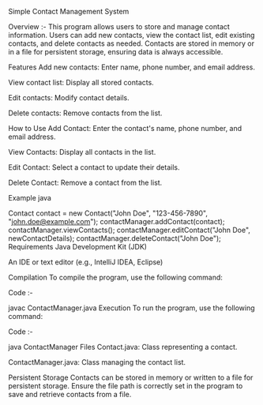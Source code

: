Simple Contact Management System

Overview :-
This program allows users to store and manage contact information. Users can add new contacts, view the contact list, edit existing contacts, and delete contacts as needed. Contacts are stored in memory or in a file for persistent storage, ensuring data is always accessible.

Features
Add new contacts: Enter name, phone number, and email address.

View contact list: Display all stored contacts.

Edit contacts: Modify contact details.

Delete contacts: Remove contacts from the list.

How to Use
Add Contact: Enter the contact's name, phone number, and email address.

View Contacts: Display all contacts in the list.

Edit Contact: Select a contact to update their details.

Delete Contact: Remove a contact from the list.

Example
java

Contact contact = new Contact("John Doe", "123-456-7890", "john.doe@example.com");
contactManager.addContact(contact);
contactManager.viewContacts();
contactManager.editContact("John Doe", newContactDetails);
contactManager.deleteContact("John Doe");
Requirements
Java Development Kit (JDK)

An IDE or text editor (e.g., IntelliJ IDEA, Eclipse)

Compilation
To compile the program, use the following command:


Code :-

javac ContactManager.java
Execution
To run the program, use the following command:


Code :-

java ContactManager
Files
Contact.java: Class representing a contact.

ContactManager.java: Class managing the contact list.

Persistent Storage
Contacts can be stored in memory or written to a file for persistent storage. Ensure the file path is correctly set in the program to save and retrieve contacts from a file.

